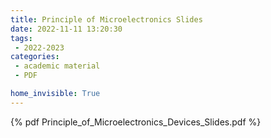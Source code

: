 ```yaml
---
title: Principle of Microelectronics Slides
date: 2022-11-11 13:20:30
tags:
 - 2022-2023
categories: 
 - academic material
 - PDF

home_invisible: True
---
```


{% pdf  Principle_of_Microelectronics_Devices_Slides.pdf %}